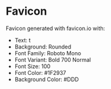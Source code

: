 # Favicon

Favicon generated with favicon.io with:

- Text: t
- Background: Rounded
- Font Family: Roboto Mono
- Font Variant: Bold 700 Normal
- Font Size: 100
- Font Color: #1F2937
- Background Color: #DDD
